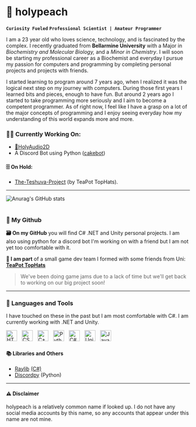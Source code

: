 # 🍑 holypeach
**`Curiosity Fueled`** **`Professional Scientist | Amateur Programmer`**

I am a 23 year old who loves science, technology, and is fascinated by the complex. I recently graduated from **Bellarmine University** with a Major in *Biochemistry and Molecular Biology,* and a *Minor in Chemistry*. I will soon be starting my professional career as a Biochemist and everyday I pursue my passion for computers and programming by completing personal projects and projects with friends.  

I started learning to program around 7 years ago, when I realized it was the logical next step on my journey with computers. During those first years I learned bits and pieces, enough to have fun. But around 2 years ago I started to take programming more seriously and I aim to become a competent programmer. As of right now, I feel like I have a grasp on a lot of the major concepts of programming and I enjoy seeing everyday how my understanding of this world expands more and more.  

### 🧑‍💻 Currently Working On:  
- <a href="https://github.com/holypeachy/HolyAudio2D">🍑HolyAudio2D</a>
- A Discord Bot using Python ([cakebot](https://github.com/holypeachy/cakebot))

#### 🗄️ On Hold:  
- <a href="https://github.com/TeaPot-TopHats/The-Teshuva-Project">The-Teshuva-Project</a> (by TeaPot TopHats).

---
![Anurag's GitHub stats](https://github-readme-stats.vercel.app/api?username=holypeachy&show_icons=true&theme=radical)  

#
### 🐙 My Github
**🗃️ On my GitHub** you will find C# .NET and Unity personal projects. I am also using python for a discord bot I'm working on with a friend but I am not yet too comfortable with it.

**🎩 I am part** of a small game dev team I formed with some friends from Uni: <a href="https://github.com/TeaPot-TopHats"><strong>TeaPot TopHats</strong></a>  
> We've been doing game jams due to a lack of time but we'll get back to working on our big project soon!

---
### 🧪 Languages and Tools
<p>I have touched on these in the past but I am most comfortable with C#. I am currently working with .NET and Unity.</p>
<img align="left" alt="HTML" width="30px" style="padding-right: 10px" src="https://cdn.jsdelivr.net/gh/devicons/devicon/icons/html5/html5-original.svg" />
<img align="left" alt="CSS" width="30px" style="padding-right: 10px" src="https://cdn.jsdelivr.net/gh/devicons/devicon/icons/css3/css3-original.svg" />
<img align="left" alt="C++" width="30px" style="padding-right: 10px" src="https://cdn.jsdelivr.net/gh/devicons/devicon/icons/cplusplus/cplusplus-original.svg" />
<img align="left" alt="Python" width="30px" style="padding-right: 10px" src="https://cdn.jsdelivr.net/gh/devicons/devicon/icons/python/python-original.svg" />
<img align="left" alt="C#" width="30px" style="padding-right: 10px" src="https://cdn.jsdelivr.net/gh/devicons/devicon/icons/csharp/csharp-original.svg" />
<img align="left" alt="Unity" width="30px" style="padding-right: 10px" src="https://cdn.jsdelivr.net/gh/devicons/devicon/icons/unity/unity-original.svg" />
<img align="left" alt="Java" width="30px" style="padding-right: 10px" src="https://cdn.jsdelivr.net/gh/devicons/devicon/icons/java/java-original.svg" />
<br>
<br>

#### 📚 Libraries and Others  
- [Raylib](https://www.raylib.com) [(C#)](https://github.com/ChrisDill/Raylib-cs)
- [Discordpy](https://github.com/Rapptz/discord.py) (Python)

---
#### ⚠️ Disclaimer
holypeach is a relatively common name if looked up. I do not have any social media accounts by this name, so any accounts that appear under this name are not mine.
